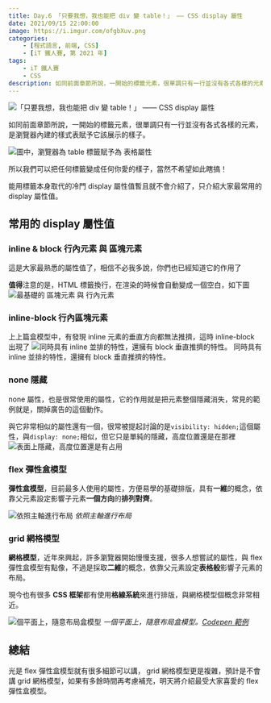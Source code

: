 ```yaml
---
title: Day.6 「只要我想，我也能把 div 變 table！」 —— CSS display 屬性
date: 2021/09/15 22:00:00
image: https://i.imgur.com/ofgbXuv.png
categories:
    - [程式語言, 前端, CSS]
    - [iT 鐵人賽, 第 2021 年]
tags: 
    - iT 鐵人賽
    - CSS
description: 如同前面章節所說，一開始的標籤元素，很單調只有一行並沒有各式各樣的元素，是瀏覽器內建的樣式表賦予它該展示的樣子。所以我們可以把任何標籤變成任何你愛的樣子，當然不希望如此瞎搞！
---
```


![「只要我想，我也能把 div 變 table！」 —— CSS display 屬性](https://i.imgur.com/ofgbXuv.png)

如同前面章節所說，一開始的標籤元素，很單調只有一行並沒有各式各樣的元素，是瀏覽器內建的樣式表賦予它該展示的樣子。

![圖中，瀏覽器為 table 標籤賦予為 表格屬性](https://i.imgur.com/A0uiSrM.png)

所以我們可以把任何標籤變成任何你愛的樣子，當然不希望如此瞎搞！

能用標籤本身取代的冷門 display 屬性值暫且就不會介紹了，只介紹大家最常用的 display 屬性值。

## 常用的 display 屬性值

### inline & block 行內元素 與 區塊元素

這是大家最熟悉的屬性值了，相信不必我多說，你們也已經知道它的作用了

**值得**注意的是，HTML 標籤換行，在渲染的時候會自動變成一個空白，如下圖
![最基礎的 區塊元素 與 行內元素](https://i.imgur.com/mO39ScR.png)

### inline-block 行內區塊元素

上上篇盒模型中，有發現 inline 元素的垂直方向都無法推擠，這時 inline-block 出現了
![同時具有 inline 並排的特性，還擁有 block 垂直推擠的特性。](https://i.imgur.com/TI35bGk.png)
同時具有 inline 並排的特性，還擁有 block 垂直推擠的特性。

### none 隱藏

none 屬性，也是很常使用的屬性，它的作用就是把元素整個隱藏消失，常見的範例就是，關掉廣告的這個動作。

與它非常相似的屬性還有一個，很常被提起討論的是`visibility: hidden;`這個屬性，與`display: none;`相似，但它只是單純的隱藏，高度位置還是在那裡
![表面上隱藏，高度位置還是有占用](https://i.imgur.com/oQbYhBT.png)

### flex 彈性盒模型

**彈性盒模型**，目前最多人使用的屬性，方便易學的基礎排版，具有**一維**的概念，依靠父元素設定影響子元素**一個方向**的**排列對齊**。

![依照主軸進行布局](https://i.imgur.com/WcmxB4K.png)
*依照主軸進行布局*

### grid 網格模型

**網格模型**，近年來興起，許多瀏覽器開始慢慢支援，很多人想嘗試的屬性，與 flex 彈性盒模型有點像，不過是採取**二維**的概念，依靠父元素設定**表格般**影響子元素的布局。

現今也有很多 **CSS 框架**都有使用**格線系統**來進行排版，與網格模型個概念非常相近。

![個平面上，隨意布局盒模型](https://i.imgur.com/X9VTWRV.png)
*一個平面上，隨意布局盒模型。[Codepen 範例](https://codepen.io/vsfvjiuv-the-typescripter/pen/RwgjGWL)*

## 總結

光是 flex 彈性盒模型就有很多細節可以講， grid 網格模型更是複雜，預計是不會講 grid 網格模型，如果有多餘時間再考慮補充，明天將介紹最受大家喜愛的 flex 彈性盒模型。
